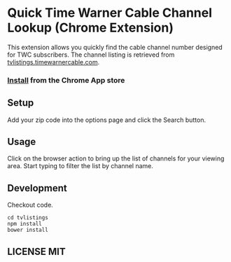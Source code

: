 # Quick Time Warner Cable Channel Lookup (Chrome Extension)

This extension allows you quickly find the cable channel number designed for TWC subscribers. The channel listing is retrieved from [tvlistings.timewarnercable.com](http://tvlistings.timewarnercable.com).

### [Install](https://chrome.google.com/webstore/detail/twc-channel-lookup/eipejmbimhbmgnghfjmbohgbpnogobnh) from the Chrome App store

## Setup

Add your zip code into the options page and click the Search button.

## Usage

Click on the browser action to bring up the list of channels for your viewing area. Start typing to filter the list by channel name.

## Development

Checkout code.

	cd tvlistings
	npm install
	bower install

## LICENSE MIT


